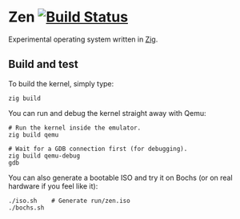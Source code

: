 # Zen [![Build Status](https://travis-ci.org/AndreaOrru/zen.svg?branch=master)](https://travis-ci.org/AndreaOrru/zen)
Experimental operating system written in [Zig](http://ziglang.org).

## Build and test
To build the kernel, simply type:
```
zig build
```

You can run and debug the kernel straight away with Qemu:
```
# Run the kernel inside the emulator.
zig build qemu

# Wait for a GDB connection first (for debugging).
zig build qemu-debug
gdb
```

You can also generate a bootable ISO and try it on Bochs (or on real hardware if you feel like it):
```
./iso.sh    # Generate run/zen.iso
./bochs.sh
```
